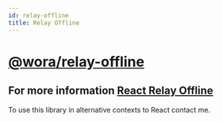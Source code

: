 ```yaml
---
id: relay-offline
title: Relay Offline
---
```


# [@wora/relay-offline](https://github.com/wora)


## For more information [React Relay Offline](https://morrys.github.io/react-relay-offline/docs/react-relay-offline.html)

To use this library in alternative contexts to React contact me.
